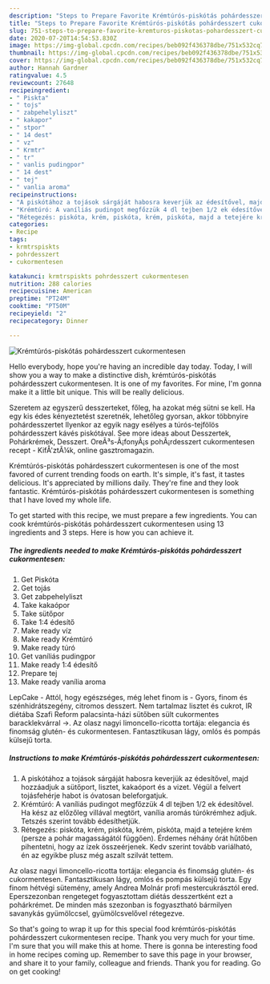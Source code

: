 ```yaml
---
description: "Steps to Prepare Favorite Krémtúrós-piskótás pohárdesszert cukormentesen"
title: "Steps to Prepare Favorite Krémtúrós-piskótás pohárdesszert cukormentesen"
slug: 751-steps-to-prepare-favorite-kremturos-piskotas-pohardesszert-cukormentesen
date: 2020-07-20T14:54:53.830Z
image: https://img-global.cpcdn.com/recipes/beb092f436378dbe/751x532cq70/kremturos-piskotas-pohardesszert-cukormentesen-recept-foto.jpg
thumbnail: https://img-global.cpcdn.com/recipes/beb092f436378dbe/751x532cq70/kremturos-piskotas-pohardesszert-cukormentesen-recept-foto.jpg
cover: https://img-global.cpcdn.com/recipes/beb092f436378dbe/751x532cq70/kremturos-piskotas-pohardesszert-cukormentesen-recept-foto.jpg
author: Hannah Gardner
ratingvalue: 4.5
reviewcount: 27648
recipeingredient:
- " Piskta"
- " tojs"
- " zabpehelyliszt"
- " kakapor"
- " stpor"
- " 14 dest"
- " vz"
- " Krmtr"
- " tr"
- " vanlis pudingpor"
- " 14 dest"
- " tej"
- " vanlia aroma"
recipeinstructions:
- "A piskótához a tojások sárgáját habosra keverjük az édesítővel, majd hozzáadjuk a sütőport, lisztet, kakaóport és a vizet. Végül a felvert tojásfehérje habot is óvatosan beleforgatjuk."
- "Krémtúró: A vaníliás pudingot megfőzzük 4 dl tejben 1/2 ek édesítővel. Ha kész az előzőleg villával megtört, vanília aromás túrókrémhez adjuk. Tetszés szerint tovább édesíthetjük."
- "Rétegezés: piskóta, krém, piskóta, krém, piskóta, majd a tetejére krém (persze a pohár magasságától függően). Érdemes néhány órát hűtőben pihentetni, hogy az ízek összeérjenek. Kedv szerint tovább variálható, én az egyikbe plusz még aszalt szilvát tettem."
categories:
- Recipe
tags:
- krmtrspiskts
- pohrdesszert
- cukormentesen

katakunci: krmtrspiskts pohrdesszert cukormentesen 
nutrition: 288 calories
recipecuisine: American
preptime: "PT24M"
cooktime: "PT50M"
recipeyield: "2"
recipecategory: Dinner

---
```



![Krémtúrós-piskótás pohárdesszert cukormentesen](https://img-global.cpcdn.com/recipes/beb092f436378dbe/751x532cq70/kremturos-piskotas-pohardesszert-cukormentesen-recept-foto.jpg)

Hello everybody, hope you're having an incredible day today. Today, I will show you a way to make a distinctive dish, krémtúrós-piskótás pohárdesszert cukormentesen. It is one of my favorites. For mine, I'm gonna make it a little bit unique. This will be really delicious.

Szeretem az egyszerű desszerteket, főleg, ha azokat még sütni se kell. Ha egy kis édes kényeztetést szeretnék, lehetőleg gyorsan, akkor többnyire pohárdesszertet Ilyenkor az egyik nagy esélyes a túrós-tejfölös pohárdesszert kávés piskótával. See more ideas about Desszertek, Pohárkrémek, Desszert. OreÃ³s-Ã¡fonyÃ¡s pohÃ¡rdesszert cukormentesen recept - KifÅ&#39;ztÃ¼k, online gasztromagazin.

Krémtúrós-piskótás pohárdesszert cukormentesen is one of the most favored of current trending foods on earth. It's simple, it's fast, it tastes delicious. It's appreciated by millions daily. They're fine and they look fantastic. Krémtúrós-piskótás pohárdesszert cukormentesen is something that I have loved my whole life.


To get started with this recipe, we must prepare a few ingredients. You can cook krémtúrós-piskótás pohárdesszert cukormentesen using 13 ingredients and 3 steps. Here is how you can achieve it.

<!--inarticleads1-->

##### The ingredients needed to make Krémtúrós-piskótás pohárdesszert cukormentesen:

1. Get  Piskóta
1. Get  tojás
1. Get  zabpehelyliszt
1. Take  kakaópor
1. Take  sütőpor
1. Take  1:4 édesítő
1. Make ready  víz
1. Make ready  Krémtúró
1. Make ready  túró
1. Get  vaníliás pudingpor
1. Make ready  1:4 édesítő
1. Prepare  tej
1. Make ready  vanília aroma


LepCake - Attól, hogy egészséges, még lehet finom is - Gyors, finom és szénhidrátszegény, citromos desszert. Nem tartalmaz lisztet és cukrot, IR diétába Szafi Reform palacsinta-házi sütőben sült cukormentes baracklekvárral →. Az olasz nagyi limoncello-ricotta tortája: elegancia és finomság glutén- és cukormentesen. Fantasztikusan lágy, omlós és pompás külsejű torta. 

<!--inarticleads2-->

##### Instructions to make Krémtúrós-piskótás pohárdesszert cukormentesen:

1. A piskótához a tojások sárgáját habosra keverjük az édesítővel, majd hozzáadjuk a sütőport, lisztet, kakaóport és a vizet. Végül a felvert tojásfehérje habot is óvatosan beleforgatjuk.
1. Krémtúró: A vaníliás pudingot megfőzzük 4 dl tejben 1/2 ek édesítővel. Ha kész az előzőleg villával megtört, vanília aromás túrókrémhez adjuk. Tetszés szerint tovább édesíthetjük.
1. Rétegezés: piskóta, krém, piskóta, krém, piskóta, majd a tetejére krém (persze a pohár magasságától függően). Érdemes néhány órát hűtőben pihentetni, hogy az ízek összeérjenek. Kedv szerint tovább variálható, én az egyikbe plusz még aszalt szilvát tettem.


Az olasz nagyi limoncello-ricotta tortája: elegancia és finomság glutén- és cukormentesen. Fantasztikusan lágy, omlós és pompás külsejű torta. Egy finom hétvégi sütemény, amely Andrea Molnár profi mestercukrásztól ered. Eperszezonban rengeteget fogyasztottam diétás desszertként ezt a pohárkrémet. De minden más szezonban is fogyasztható bármilyen savanykás gyümölccsel, gyümölcsvelővel rétegezve. 

So that's going to wrap it up for this special food krémtúrós-piskótás pohárdesszert cukormentesen recipe. Thank you very much for your time. I'm sure that you will make this at home. There is gonna be interesting food in home recipes coming up. Remember to save this page in your browser, and share it to your family, colleague and friends. Thank you for reading. Go on get cooking!
